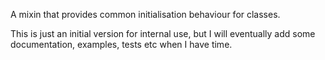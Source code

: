 A mixin that provides common initialisation behaviour for classes.

This is just an initial version for internal use, but I will eventually add some documentation, examples, tests etc when I have time.